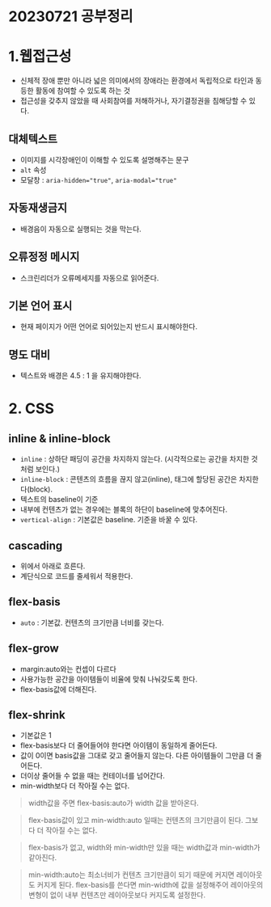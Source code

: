 20230721 공부정리
=================
# 1.웹접근성
- 신체적 장애 뿐만 아니라 넓은 의미에서의 장애라는 환경에서 독립적으로 타인과 동등한 활동에 참여할 수 있도록 하는 것
- 접근성을 갖추지 않았을 때 사회참여를 저해하거나, 자기결정권을 침해당할 수 있다.

## 대체텍스트
- 이미지를 시각장애인이 이해할 수 있도록 설명해주는 문구
- `alt` 속성
- 모달창 : `aria-hidden="true"`, `aria-modal="true"`

## 자동재생금지
- 배경음이 자동으로 실행되는 것을 막는다.

## 오류정정 메시지
- 스크린리더가 오류메세지를 자동으로 읽어준다.

## 기본 언어 표시
- 현재 페이지가 어떤 언어로 되어있는지 반드시 표시해야한다.

## 명도 대비
- 텍스트와 배경은 4.5 : 1 을 유지해야한다. 

# 2. CSS

## inline & inline-block
- `inline` : 상하단 패딩이 공간을 차지하지 않는다. (시각적으로는 공간을 차지한 것처럼 보인다.)
- `inline-block` : 콘텐츠의 흐름을 끊지 않고(inline), 태그에 할당된 공간은 차지한다(block).
- 텍스트의 baseline이 기준
- 내부에 컨텐츠가 없는 경우에는 블록의 하단이 baseline에 맞추어진다.
- `vertical-align` : 기본값은 baseline. 기준을 바꿀 수 있다.


## cascading
- 위에서 아래로 흐른다.
- 계단식으로 코드를 줄세워서 적용한다.


## flex-basis
- `auto` : 기본값. 컨텐츠의 크기만큼 너비를 갖는다.


## flex-grow
- margin:auto와는 컨셉이 다르다
- 사용가능한 공간을 아이템들이 비율에 맞춰 나눠갖도록 한다.
- flex-basis값에 더해진다.


## flex-shrink
- 기본값은 1
- flex-basis보다 더 줄어들어야 한다면 아이템이 동일하게 줄어든다.
- 값이 0이면 basis값을 그대로 갖고 줄어들지 않는다. 다른 아이템들이 그만큼 더 줄어든다.
- 더이상 줄어들 수 없을 때는 컨테이너를 넘어간다.
- min-width보다 더 작아질 수는 없다.


> width값을 주면 flex-basis:auto가 width 값을 받아온다.

> flex-basis값이 있고 min-width:auto 일때는 컨텐츠의 크기만큼이 된다. 그보다 더 작아질 수는 없다. 

> flex-basis가 없고, width와 min-width만 있을 때는 width값과 min-width가 같아진다.

> min-width:auto는 최소너비가 컨텐츠 크기만큼이 되기 때문에 커지면 레이아웃도 커지게 된다. flex-basis를 쓴다면 min-width에 값을 설정해주어 레이아웃의 변형이 없이 내부 컨텐츠만 레이아웃보다 커지도록 설정한다. 